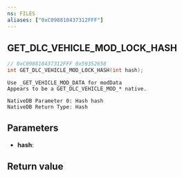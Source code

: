 ```yaml
---
ns: FILES
aliases: ["0xC098810437312FFF"]
---
```

## GET_DLC_VEHICLE_MOD_LOCK_HASH

```c
// 0xC098810437312FFF 0x59352658
int GET_DLC_VEHICLE_MOD_LOCK_HASH(int hash);
```

```
Use _GET_VEHICLE_MOD_DATA for modData  
Appears to be a GET_DLC_VEHICLE_MOD_* native.  
```

```
NativeDB Parameter 0: Hash hash
NativeDB Return Type: Hash
```

## Parameters
* **hash**: 

## Return value
